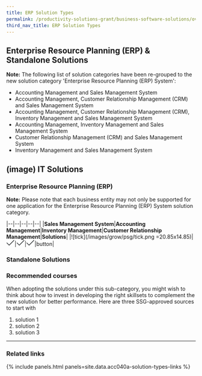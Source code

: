 ```yaml
---
title: ERP Solution Types
permalink: /productivity-solutions-grant/business-software-solutions/overview
third_nav_title: ERP Solution Types
---
```


## Enterprise Resource Planning (ERP) & Standalone Solutions

**Note:**
The following list of solution categories have been re-grouped to the new solution category 'Enterprise Resource Planning (ERP) System':

- Accounting Management and Sales Management System
- Accounting Management, Customer Relationship Management (CRM) and Sales Management System
- Accounting Management, Customer Relationship Management (CRM), Inventory Management and Sales Management System
- Accounting Management, Inventory Management and Sales Management System
- Customer Relationship Management (CRM) and Sales Management System
- Inventory Management and Sales Management System

## (image) IT Solutions

### Enterprise Resource Planning (ERP)

**Note:**
Please note that each business entity may not only be supported for one application for the Enterprise Resource Planning (ERP) System solution category.

|--|--|--|--|--|
|**Sales Management System**|**Accounting Management**|**Inventory Management**|**Customer Relationship Management**|**Solutions**|
|![tick](/images/grow/psg/tick.png =20.85x14.85)|![tick](/images/grow/psg/tick.png)|![tick](/images/grow/psg/tick.png)|![tick](/images/grow/psg/tick.png)|button|


### Standalone Solutions



### Recommended courses
When adopting the solutions under this sub-category, you might wish to think about how to invest in developing the right skillsets to complement the new solution for better performance. Here are three SSG-approved sources to start with
1. solution 1
2. solution 2
3. solution 3


---

### Related links

{% include panels.html panels=site.data.acc040a-solution-types-links %}

